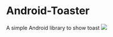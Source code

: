 # Android-Toaster
A simple Android library to show toast
[![](https://jitpack.io/v/philipxj/Android-Toaster.svg)](https://jitpack.io/#philipxj/Android-Toaster)
